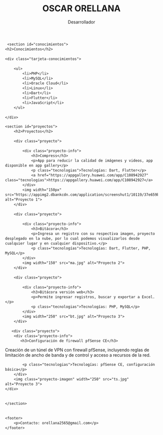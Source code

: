 
<head>
    <meta charset="UTF-8">
    <meta name="viewport" content="width=device-width, initial-scale=1.0">
    <link rel="stylesheet" href="styles.css">
    <title>OSCAR ORELLANA - Portafolio</title>
</head>
<body>
    <header>
        <div class="avatar"></div>
        <div class="header-content">
            <h1>OSCAR ORELLANA</h1>
            <p>Desarrollador</p>
        </div>
    </header>

     <section id="conocimientos">
    <h2>Conocimientos</h2>

    <div class="tarjeta-conocimientos">

        <ul>
            <li>PHP</li>
            <li>MySQL</li>
            <li>Oracle Cloud</li>
            <li>Linux</li>
            <li>Dart</li>
            <li>Flutter</li>
            <li>JavaScript</li>
        </ul>

    </div>
</section>

    <section id="proyectos">
        <h2>Proyectos</h2>

        <div class="proyecto">

            <div class="proyecto-info">
                <h3>Compress</h3>
                <p>App para reducir la calidad de imágenes y videos, app disponible en app gallery</p>
                <p class="tecnologias">Tecnologías: Dart, Flutter</p>
                <a href="https://appgallery.huawei.com/app/C108942927" class="tecnologias">https://appgallery.huawei.com/app/C108942927</a>
            </div>
            <img width="150px" src="https://appimg2.dbankcdn.com/application/screenshut1/10119/37e659ba9a54416f8118813ee1ec41e9.jpg" alt="Proyecto 1">
        </div>

        <div class="proyecto">

            <div class="proyecto-info">
                <h3>Bitácora</h3>
                <p>Ingresa un registro con su respectiva imagen, proyecto desplegado en la nube, por lo cual podemos visualizarlos desde cualquier lugar y en cualquier dispositivo.</p>
                <p class="tecnologías">Tecnologías: Dart, Flutter, PHP, MySQL</p>
            </div>
            <img width="150" src="ma.jpg" alt="Proyecto 2">
        </div>

        <div class="proyecto">

            <div class="proyecto-info">
                <h3>Bitácora versión web</h3>
                <p>Permite ingresar registros, buscar y exportar a Excel.</p>
                <p class="tecnologias">Tecnologías: PHP, MySQL</p>
            </div>
            <img width="250" src="bt.jpg" alt="Proyecto 3">
        </div>

       <div class="proyecto">
        <div class="proyecto-info">
           <h3>Configuración de firewall pfSense CE</h3>
<p>Creación de un túnel de VPN con firewall pfSense, incluyendo reglas de limitación de ancho de banda y de control y acceso a recursos de la red.</p>

            <p class="tecnologias">Tecnologías: pfSense CE, configuración básica</p>
        </div>
        <img class="proyecto-imagen" width="250" src="ts.jpg" alt="Proyecto 3">
    </div>


    </section>


    <footer>
        <p>Contacto: orellana2565@gmail.com</p>
    </footer>
</body>
</html>

